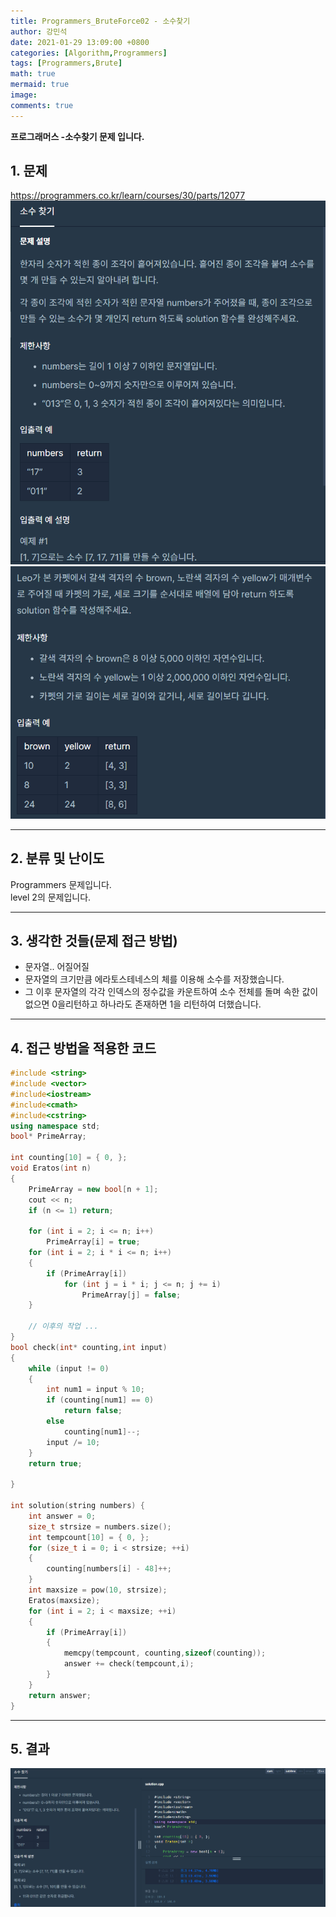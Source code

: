 ```yaml
---
title: Programmers_BruteForce02 - 소수찾기
author: 강민석
date: 2021-01-29 13:09:00 +0800
categories: [Algorithm,Programmers]
tags: [Programmers,Brute]
math: true
mermaid: true
image: 
comments: true
---
```


**프로그래머스 -소수찾기 문제 입니다.**

## 1. 문제
<https://programmers.co.kr/learn/courses/30/parts/12077>
![](/assets/img/sample/Programmers/Brute02/Problem.PNG)  
![](/assets/img/sample/Programmers/Brute02/Problem2.PNG)  

-----  

## 2. 분류 및 난이도

Programmers 문제입니다.  
level 2의 문제입니다.  

-----  

## 3. 생각한 것들(문제 접근 방법)

- 문자열.. 어질어질
- 문자열의 크기만큼 에라토스테네스의 체를 이용해 소수를 저장했습니다.
- 그 이후 문자열의 각각 인덱스의 정수값을 카운트하여 소수 전체를 돌며 속한 값이 없으면 0을리턴하고 하나라도 존재하면 1을 리턴하여 더했습니다. 



-----  

## 4. 접근 방법을 적용한 코드

```c++
#include <string>
#include <vector>
#include<iostream>
#include<cmath>
#include<cstring>
using namespace std;
bool* PrimeArray;

int counting[10] = { 0, };
void Eratos(int n)
{
	PrimeArray = new bool[n + 1];
	cout << n;
	if (n <= 1) return;

	for (int i = 2; i <= n; i++)
		PrimeArray[i] = true;
	for (int i = 2; i * i <= n; i++)
	{
		if (PrimeArray[i])
			for (int j = i * i; j <= n; j += i)
				PrimeArray[j] = false;
	}

	// 이후의 작업 ...
}
bool check(int* counting,int input)
{
	while (input != 0)
	{
		int num1 = input % 10;
		if (counting[num1] == 0)
			return false;
		else
			counting[num1]--;
		input /= 10;
	}
	return true;
	
}

int solution(string numbers) {
	int answer = 0;
	size_t strsize = numbers.size();
	int tempcount[10] = { 0, };
	for (size_t i = 0; i < strsize; ++i)
	{
		counting[numbers[i] - 48]++;
	}
	int maxsize = pow(10, strsize);
	Eratos(maxsize);
	for (int i = 2; i < maxsize; ++i)
	{
		if (PrimeArray[i])
		{
			memcpy(tempcount, counting,sizeof(counting));
			answer += check(tempcount,i);
		}
	}
	return answer;
}
```
-----

## 5. 결과

![](/assets/img/sample/Programmers/Brute02/result.PNG)  












 
